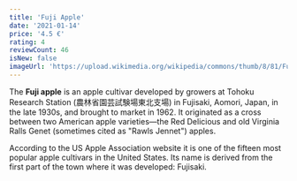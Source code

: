 ```yaml
---
title: 'Fuji Apple'
date: '2021-01-14'
price: '4.5 €'
rating: 4
reviewCount: 46
isNew: false
imageUrl: 'https://upload.wikimedia.org/wikipedia/commons/thumb/8/81/Fuji_apples.jpg/587px-Fuji_apples.jpg'
---
```


The **Fuji apple** is an apple cultivar developed by growers at Tohoku Research Station (農林省園芸試験場東北支場) in Fujisaki, Aomori, Japan, in the late 1930s, and brought to market in 1962. It originated as a cross between two American apple varieties—the Red Delicious and old Virginia Ralls Genet (sometimes cited as "Rawls Jennet") apples.


According to the US Apple Association website it is one of the fifteen most popular apple cultivars in the United States. Its name is derived from the first part of the town where it was developed: Fujisaki.
